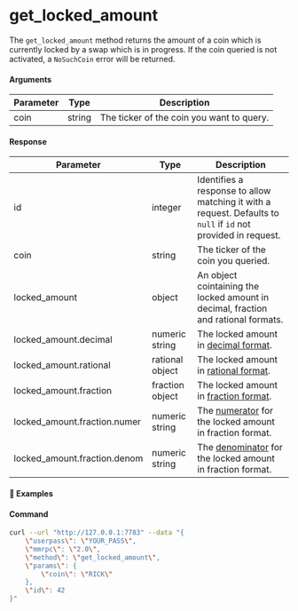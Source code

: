 # get\_locked\_amount

The `get_locked_amount` method returns the amount of a coin which is currently locked by a swap which is in progress. If the coin queried is not activated, a `NoSuchCoin` error will be returned.


#### Arguments

| Parameter | Type   | Description                                                          |
| --------- | ------ | -------------------------------------------------------------------- |
| coin      | string | The ticker of the coin you want to query.                            |


#### Response

| Parameter                    | Type            | Description                                                                                                    |
| ---------------------------- | --------------- | -------------------------------------------------------------------------------------------------------------------- |
| id                           | integer         | Identifies a response to allow matching it with a request. Defaults to `null` if `id` not provided in request.       |
| coin                         | string          | The ticker of the coin you queried.                                                                                  |
| locked_amount                | object          | An object cointaining the locked amount in decimal, fraction and rational formats.                                   |
| locked_amount.decimal        | numeric string  | The locked amount in [decimal format](https://www.mathsisfun.com/definitions/decimal.html).                          |
| locked_amount.rational       | rational object | The locked amount in [rational format](../atomicdex-api-legacy/rational_number_note.md).                             |
| locked_amount.fraction       | fraction object | The locked amount in [fraction format](https://www.mathsisfun.com/definitions/fraction.html).                        |
| locked_amount.fraction.numer | numeric string  | The [numerator](https://www.mathsisfun.com/definitions/numerator.html) for the locked amount in fraction format.     |
| locked_amount.fraction.denom | numeric string  | The [denominator](https://www.mathsisfun.com/definitions/denominator.html) for the locked amount in fraction format. |


#### :pushpin: Examples

#### Command

```bash
curl --url "http://127.0.0.1:7783" --data "{
    \"userpass\": \"YOUR_PASS\",
    \"mmrpc\": \"2.0\",
    \"method\": \"get_locked_amount\",
    \"params\": {
        \"coin\": \"RICK\"
    },
    \"id\": 42
}"
```

<div style="margin-top: 0.5rem;">

<collapse-text hidden title="Response">

#### Response (success)

```json
{
  "mmrpc": "2.0",
  "result": {
    "coin": "RICK",
    "locked_amount": {
      "decimal": "0.77803",
      "rational": [ [ 1, [ 77803 ] ], [ 1, [ 100000 ] ] ],
      "fraction": {
        "numer": "77803",
        "denom": "100000"
      }
    }
  },
  "id": 42
}
```

#### Response (error)

```json
{
  "mmrpc": "2.0",
  "error": "No such coin: TIME",
  "error_path": "lp_swap.lp_coins",
  "error_trace": "lp_swap:486] lp_coins:2894]",
  "error_type": "NoSuchCoin",
  "error_data": {
    "coin": "TIME"
  },
  "id": 42
}
```


</collapse-text>

</div>
